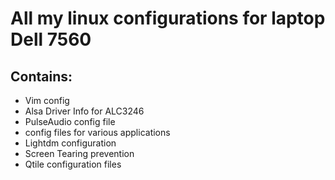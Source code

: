 # All my linux configurations for laptop Dell 7560
## Contains:
* Vim config
* Alsa Driver Info for ALC3246
* PulseAudio config file
* config files for various applications
* Lightdm configuration
* Screen Tearing prevention
* Qtile configuration files

